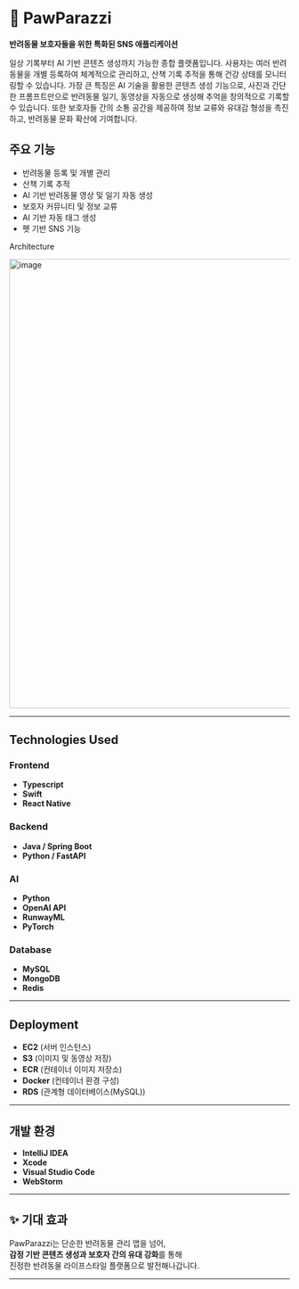# 🐾 PawParazzi

**반려동물 보호자들을 위한 특화된 SNS 애플리케이션**

일상 기록부터 AI 기반 콘텐츠 생성까지 가능한 종합 플랫폼입니다. 사용자는 여러 반려동물을 개별 등록하여 체계적으로 관리하고, 산책 기록 추적을 통해 건강 상태를 모니터링할 수 있습니다. 
가장 큰 특징은 AI 기술을 활용한 콘텐츠 생성 기능으로, 사진과 간단한 프롬프트만으로 반려동물 일기, 동영상을 자동으로 생성해 추억을 창의적으로 기록할 수 있습니다.
또한 보호자들 간의 소통 공간을 제공하여 정보 교류와 유대감 형성을 촉진하고, 반려동물 문화 확산에 기여합니다.

## 주요 기능
- 반려동물 등록 및 개별 관리
- 산책 기록 추적
- AI 기반 반려동물 영상 및 일기 자동 생성
- 보호자 커뮤니티 및 정보 교류
- AI 기반 자동 태그 생성
- 펫 기반 SNS 기능


Architecture

<img width="806" alt="image" src="https://github.com/user-attachments/assets/aa49c41e-2858-49bf-ae29-82831a4d7702" />


---

## Technologies Used

### Frontend
- **Typescript**
- **Swift**
- **React Native**

### Backend
- **Java / Spring Boot**
- **Python / FastAPI**

### AI
- **Python**
- **OpenAI API**
- **RunwayML**
- **PyTorch**

### Database
- **MySQL**
- **MongoDB**
- **Redis**

---

## Deployment

- **EC2** (서버 인스턴스)
- **S3** (이미지 및 동영상 저장)
- **ECR** (컨테이너 이미지 저장소)
- **Docker** (컨테이너 환경 구성)
- **RDS** (관계형 데이터베이스(MySQL))

---

## 개발 환경

- **IntelliJ IDEA** 
- **Xcode** 
- **Visual Studio Code** 
- **WebStorm** 

---

## ✨ 기대 효과

PawParazzi는 단순한 반려동물 관리 앱을 넘어,  
**감정 기반 콘텐츠 생성과 보호자 간의 유대 강화**를 통해  
진정한 반려동물 라이프스타일 플랫폼으로 발전해나갑니다.

---
